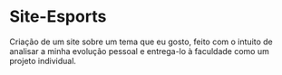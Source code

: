 # Site-Esports
Criação de um site sobre um tema que eu gosto, feito com o intuito de analisar a minha evolução pessoal e entrega-lo à faculdade como um projeto individual.
